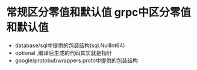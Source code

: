 

# 常规区分零值和默认值 grpc中区分零值和默认值
- database/sql中提供的包装结构(sql.NullInt64)
- optional ,编译后生成的代码其实就是指针
- google/protobuf/wrappers.proto中提供的包装结构